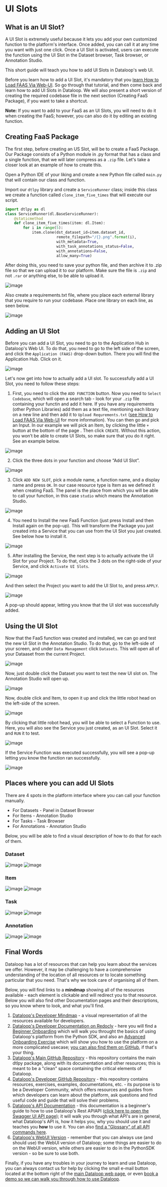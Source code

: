 # UI Slots

## What is an UI Slot?

A UI Slot is extremely useful because it lets you add your own customized function to the platform's interface. Once added, you can call it at any time you want with just one click. Once a UI Slot is activated, users can execute the function using the UI Slot in the Dataset browser, Task browser, or Annotation Studio.

This short guide will teach you how to add UI Slots in Dataloop's web UI.

Before you learn how to add a UI Slot, it's mandatory that you [learn How to Load FAAS Via Web-UI](https://github.com/dataloop-ai-apps/load-faas-via-web-ui). So go through that tutorial, and then come back and learn how to add UI Slots in Dataloop. We will also present a short version of creating the required codebase file in the next section (Creating FaaS Package), if you want to take a shortcut.

**Note:** If you want to add to your FaaS as an UI Slots, you will need to do it when creating the FaaS; however, you can also do it by editing an existing function.

## Creating FaaS Package

The first step, before creating an US Slot, will be to create a FaaS Package. Our Package consists of a Python module in .py format that has a class and a single function, that we will later compress as a `.zip` file. Let's take a closer look at an example of how to create this.

Open a Python IDE of your liking and create a new Python file called `main.py` that will contain our class and function.

Import our `dtlpy` library and create a `ServiceRunner` class; inside this class we create a function called `clone_item_five_times` that will execute our script.
```python
import dtlpy as dl
class ServiceRunner(dl.BaseServiceRunner):
    @staticmethod
    def clone_item_five_times(item: dl.Item):
        for i in range(5):
            item.clone(dst_dataset_id=item.dataset_id,
                       remote_filepath="/{}.png".format(i),
                       with_metadata=True,
                       with_task_annotations_status=False,
                       with_annotations=False,
                       allow_many=True)
```
After doing this, you need to save your python file, and then archive it to .zip file so that we can upload it to our platform. Make sure the file is `.zip` and not `.rar` or anything else, to be able to upload it.

![image](https://user-images.githubusercontent.com/58508793/236432294-24060a78-ad08-49af-8611-a46a2240f31a.png)

Also create a requirements.txt file, where you place each external library that you require to run your codebase. Place one library on each line, as seen below.

![image](https://user-images.githubusercontent.com/58508793/236442993-c8483669-5f22-46a8-ad98-1c612aae18a0.png)


## Adding an UI Slot

Before you can add a UI Slot, you need to go to the Application Hub in Dataloop's Web UI. To do that, you need to go to the left side of the screen, and click the `Application (FAAS)` drop-down button. There you will find the Application Hub. Click on it.

![image](https://user-images.githubusercontent.com/58508793/236271605-68c8bd3e-4dc0-448e-b0b2-05812280c993.png)


Let's now get into how to actually add a UI slot. To successfully add a UI Slot, you need to follow these steps:
1. First, you need to click the `ADD FUNCTION` button. Now you need to `Select Codebase`, which will open a search tab - look for your `.zip` file containing your functin and add it here. If you have any requirements (other Python Libraries) add them as a text file, mentioning each library on a new line and then add it to `Upload Requrements.txt` ([see How to Load FAAS Via Web-UI](https://github.com/dataloop-ai-apps/load-faas-via-web-ui) for more information). You can then go and pick an Input. In our example we will pick an Item, by clicking the little `+` button at the bottom of the page . Then click `CREATE`. Without this action, you won’t be able to create UI Slots, so make sure that you do it right. See an example below.

![image](https://user-images.githubusercontent.com/58508793/236434293-2449597d-46b1-4114-bd51-69571a232cc2.png)

2. Click the three dots in your function and choose “Add UI Slot”.

![image](https://user-images.githubusercontent.com/58508793/236434708-bfc91dd6-d336-495b-b754-831a531c3e98.png)


3. Click `ADD NEW SLOT`, pick a module name, a function name, and a display name and press `OK`. In our case resource type is Item as we defined it when creating FaaS. The panel is the place from which you will be able to call your function, in this case `studio` which means the Annotation Studio.

![image](https://user-images.githubusercontent.com/58508793/236268254-a4ec6c47-2f3b-49a0-a221-65333d040716.png)

4. You need to Install the new FaaS Function (just press Install and then Install again on the pop-up). This will transform the Package you just created into a Service that you can use from the UI Slot you just created. See below how to install it.

![image](https://user-images.githubusercontent.com/58508793/236438676-28e7164d-5d03-430e-a259-c1219fb20242.png)

5. After installing the Service, the next step is to actually activate the UI Slot for your Project. To do that, click the 3 dots on the right-side of your Service, and click `Activate UI Slots`.

![image](https://user-images.githubusercontent.com/58508793/236440962-09135b16-6680-420f-b7c8-a5455aa15c1d.png)

And then select the Project you want to add the UI Slot to, and press `APPLY`.

![image](https://user-images.githubusercontent.com/58508793/236441158-03b83197-bb2e-4864-91c5-c2633d00c490.png)

A pop-up should appear, letting you know that the UI slot was successfully added.

## Using the UI Slot
Now that the FaaS function was created and installed, we can go and test the new UI Slot in the Annotation Studio. To do that, go to the left-side of your screen, and under `Data Management` click `Datasets`. This will open all of your Dataaset from the current Project.

![image](https://user-images.githubusercontent.com/58508793/236439938-1bb2f6a8-e9f6-41f2-af94-e07f795fb537.png)

Now, just double click the Dataset you want to test the new UI slot on. The Annotation Studio will open up.

![image](https://user-images.githubusercontent.com/58508793/236440135-46fe9854-bb3f-4125-93b8-9ba8e814d348.png)

Now, double click and Item, to open it up and click the little robot head on the left-side of the screen.

![image](https://user-images.githubusercontent.com/58508793/236441455-69d60832-5b92-45ed-b2ab-c2cb76458c84.png)


By clicking that little robot head, you will be able to select a Function to use. Here, you will also see the Service you just created, as an UI Slot. Select it and `RUN` it to test.

![image](https://user-images.githubusercontent.com/58508793/236441891-95b8a0f0-60a2-42f0-a1d2-932d785daddd.png)

If the Service Function was executed successfully, you will see a pop-up letting you know the function ran successfully.

![image](https://user-images.githubusercontent.com/58508793/236442677-65add811-9a76-433b-a967-b35977193a8b.png)




## Places where you can add UI Slots
There are 4 spots in the platform interface where you can call your function manually.
- For Datasets - Panel in Dataset Browser
- For Items - Annotation Studio
- For Tasks - Task Browser
- For Annotations - Annotation Studio

Below, you will be able to find a visual description of how to do that for each of them.

### Dataset
![image](https://user-images.githubusercontent.com/58508793/236268346-c9d98696-d492-4e6c-89e4-520ba05001f1.png)
![image](https://user-images.githubusercontent.com/58508793/236268385-75302228-501a-46be-a0e9-afd51cabe658.png)



### Item

![image](https://user-images.githubusercontent.com/58508793/236268444-bf7e22c5-3591-4004-aec1-10ee774970bf.png)
![image](https://user-images.githubusercontent.com/58508793/236268484-817dfb23-9422-4c29-a380-e02f1f578301.png)


### Task
![image](https://user-images.githubusercontent.com/58508793/236268543-23eb8c2b-2997-498a-9ce2-d90e5fee1add.png)
![image](https://user-images.githubusercontent.com/58508793/236268585-43258fb6-6751-407f-828f-80cb222f5f00.png)



### Annotation
![image](https://user-images.githubusercontent.com/58508793/236268716-7075fc79-d99f-4da6-b77e-ad51be4d3d52.png)
![image](https://user-images.githubusercontent.com/58508793/236268772-f35d6217-3a9a-496f-939a-e3d15b1cbeff.png)


## Final Words

Dataloop has a lot of resources that can help you learn about the services we offer. However, it may be challenging to have a comprehensive understanding of the location of all resources or to locate something particular that you need. That's why we took care of organising all of them. 

Below, you will find links to a **mindmap** showing all of the resources available - each element is clickable and will redirect you to that resource. Below you will also find other Documentation pages and their descriptions, so you know where to look, and what you'll find.

1. [Dataloop's Developer Mindmap](https://gitmind.com/app/docs/m7u63dss) - a visual representation of all the resources available for developers.
2. [Dataloop's Developer Documentation on Redocly](https://developers.dataloop.ai/tutorials/tutorials/) - here you will find a [Beginner Onboarding](https://developers.dataloop.ai/onboarding/onboarding/) which will walk you throught the basics of using Dataloop's platform from the Python SDK, and also an [Advanced Onboarding Exercise](https://developers.dataloop.ai/onboarding/11_onboarding_exercise/) which will show you how to use the platform on a more complicated usecase; [you can also find them on GitHub](https://github.com/dataloop-ai/dtlpy-documentation), if that's your thing.
3. [Dataloop's Main GitHub Repository](https://github.com/dataloop-ai) - this repository contains the main dtlpy package, along with its documentation and other resources; this is meant to be a "clean" space containing the critical elements of Dataloop.
4. [Dataloop's Developer GitHub Repository](https://github.com/dataloop-ai-apps) - this repository contains resources, exercises, examples, documentations, etc. - its purpose is to be a Developer Community, which offers resources and guides from which developers can learn about the platform, ask questions and find useful code and guide that will solve their problems. 
5. [Dataloop's API Documentation](https://github.com/dataloop-ai-apps/dataloop-api-documentation) - this documentation is a beginner's guide to how to use Dataloop's Rest APIAPI ([click here to open the Swagger UI API page](https://gate.dataloop.ai/api/v1/docs/#/)); it will walk you through what API's are in general, what Dataloop's API is, how it helps you, why you should use it and teaches you **how** to use it. You can also [find a "Glossary" of all API commands here](https://github.com/dataloop-ai-apps/dataloop-api-documentation/blob/main/02_swagger_ui_api_guide.md).
6. [Dataloop's WebUI Version](https://console.dataloop.ai/welcome) - remember that you can always use (and should use) the WebUI version of Dataloop; some things are easier to do on the WebUI version, while others are easier to do in the PythonSDK version - so be sure to use both.

Finally, if you have any troubles in your journey to learn and use Dataloop, you can always contact us for help by clicking the small e-mail button located at the bottom right of the [main Dataloop web page](https://dataloop.ai/), or even [book a demo so we can walk you through how to use Dataloop](https://dataloop.ai/#talkToAnExpert).

